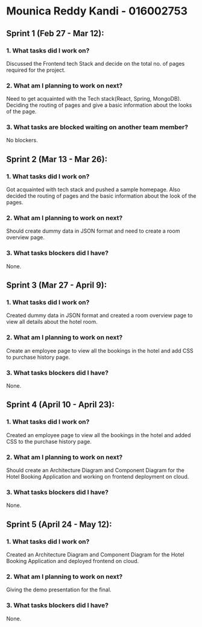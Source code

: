 # Mounica Reddy Kandi - 016002753

## Sprint 1 (Feb 27 - Mar 12):

### 1. What tasks did I work on?

Discussed the Frontend tech Stack and decide on the total no. of pages required for the project.

### 2. What am I planning to work on next?

Need to get acquainted with the Tech stack(React, Spring, MongoDB). Deciding the routing of pages and give a basic information about the looks of the page.

### 3. What tasks are blocked waiting on another team member?

No blockers.


## Sprint 2 (Mar 13 - Mar 26):

### 1. What tasks did I work on?

Got acquainted with tech stack and pushed a sample homepage. Also decided the routing of pages and the basic information about the look of the pages.

### 2. What am I planning to work on next?

Should create dummy data in JSON format and need to create a room overview page.

### 3. What tasks blockers did I have?

None.


## Sprint 3 (Mar 27 - April 9):

### 1. What tasks did I work on?

Created dummy data in JSON format and created a room overview page to view all details about the hotel room.

### 2. What am I planning to work on next?

Create an employee page to view all the bookings in the hotel and add CSS to purchase history page.

### 3. What tasks blockers did I have?

None.


## Sprint 4 (April 10 - April 23):

### 1. What tasks did I work on?

Created an employee page to view all the bookings in the hotel and added CSS to the purchase history page.

### 2. What am I planning to work on next?

Should create an Architecture Diagram and Component Diagram for the Hotel Booking Application and working on frontend deployment on cloud.

### 3. What tasks blockers did I have?

None.


## Sprint 5 (April 24 - May 12):

### 1. What tasks did I work on?

Created an Architecture Diagram and Component Diagram for the Hotel Booking Application and deployed frontend on cloud.

### 2. What am I planning to work on next?

Giving the demo presentation for the final.

### 3. What tasks blockers did I have?

None.
